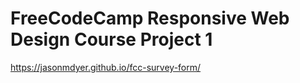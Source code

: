 # FreeCodeCamp Responsive Web Design Course Project 1
https://jasonmdyer.github.io/fcc-survey-form/

